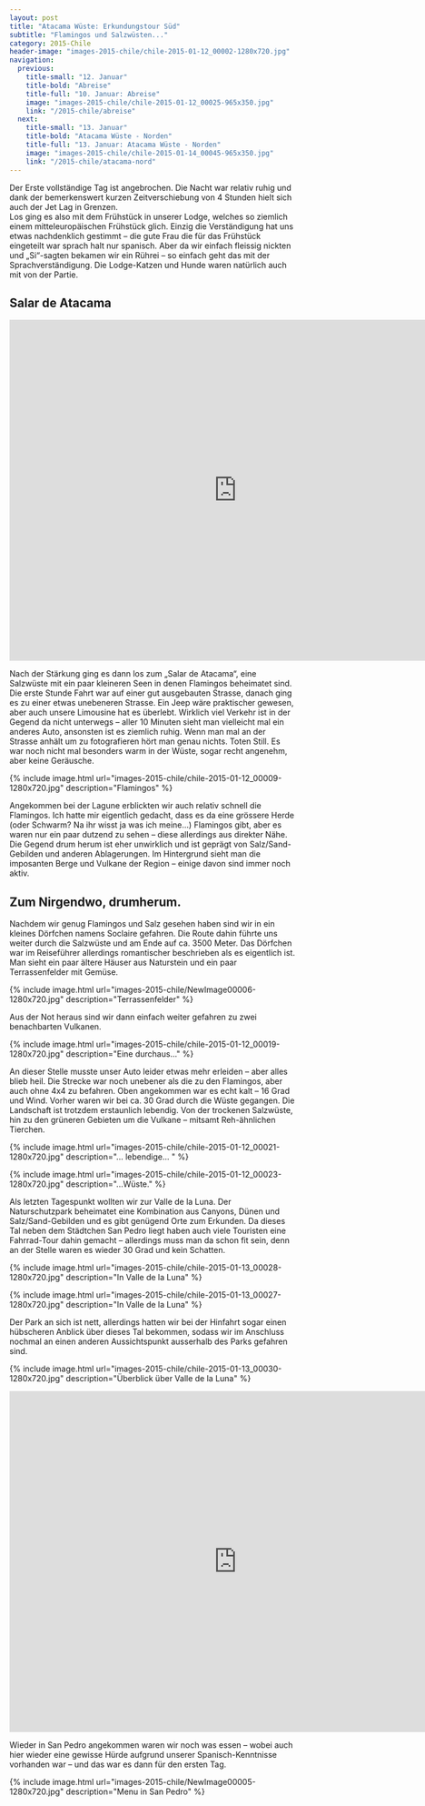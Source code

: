 ```yaml
---
layout: post
title: "Atacama Wüste: Erkundungstour Süd"
subtitle: "Flamingos und Salzwüsten..."
category: 2015-Chile
header-image: "images-2015-chile/chile-2015-01-12_00002-1280x720.jpg"
navigation:
  previous:
    title-small: "12. Januar"
    title-bold: "Abreise"
    title-full: "10. Januar: Abreise"
    image: "images-2015-chile/chile-2015-01-12_00025-965x350.jpg"
    link: "/2015-chile/abreise"
  next:
    title-small: "13. Januar"
    title-bold: "Atacama Wüste - Norden"
    title-full: "13. Januar: Atacama Wüste - Norden"
    image: "images-2015-chile/chile-2015-01-14_00045-965x350.jpg"
    link: "/2015-chile/atacama-nord"
---
```

Der Erste vollständige Tag ist angebrochen. Die Nacht war relativ ruhig und dank der bemerkenswert kurzen Zeitverschiebung von 4 Stunden hielt sich auch der Jet Lag in Grenzen.  
Los ging es also mit dem Frühstück in unserer Lodge, welches so ziemlich einem mitteleuropäischen Frühstück glich. Einzig die Verständigung hat uns etwas nachdenklich gestimmt – die gute Frau die für das Frühstück eingeteilt war sprach halt nur spanisch. Aber da wir einfach fleissig nickten und „Si“-sagten bekamen wir ein Rührei – so einfach geht das mit der Sprachverständigung. Die Lodge-Katzen und Hunde waren natürlich auch mit von der Partie.  

## Salar de Atacama

<iframe src="https://www.google.com/maps/embed?pb=!1m18!1m12!1m3!1d468341.0409702637!2d-68.24999999999999!3d-23.49959315!2m3!1f0!2f0!3f0!3m2!1i1024!2i768!4f13.1!3m3!1m2!1s0x96a8fa058ec18ecb%3A0xe467ef5c09abee71!2sSalar+de+Atacama%2C+San+Pedro+de+Atacama%2C+Regi%C3%B3n+de+Antofagasta%2C+Chile!5e0!3m2!1sde!2sch!4v1435513099731" width="800" height="600" frameborder="0" style="border:0" allowfullscreen></iframe>

Nach der Stärkung ging es dann los zum „Salar de Atacama“, eine Salzwüste mit ein paar kleineren Seen in denen Flamingos beheimatet sind. Die erste Stunde Fahrt war auf einer gut ausgebauten Strasse, danach ging es zu einer etwas unebeneren Strasse. Ein Jeep wäre praktischer gewesen, aber auch unsere Limousine hat es überlebt. Wirklich viel Verkehr ist in der Gegend da nicht unterwegs – aller 10 Minuten sieht man vielleicht mal ein anderes Auto, ansonsten ist es ziemlich ruhig. Wenn man mal an der Strasse anhält um zu fotografieren hört man genau nichts. Toten Still. Es war noch nicht mal besonders warm in der Wüste, sogar recht angenehm, aber keine Geräusche.  

{% include image.html url="images-2015-chile/chile-2015-01-12_00009-1280x720.jpg" description="Flamingos" %}

Angekommen bei der Lagune erblickten wir auch relativ schnell die Flamingos. Ich hatte mir eigentlich gedacht, dass es da eine grössere Herde (oder Schwarm? Na ihr wisst ja was ich meine…) Flamingos gibt, aber es waren nur ein paar dutzend zu sehen – diese allerdings aus direkter Nähe. Die Gegend drum herum ist eher unwirklich und ist geprägt von Salz/Sand-Gebilden und anderen Ablagerungen. Im Hintergrund sieht man die imposanten Berge und Vulkane der Region – einige davon sind immer noch aktiv.  

## Zum Nirgendwo, drumherum.

Nachdem wir genug Flamingos und Salz gesehen haben sind wir in ein kleines Dörfchen namens Soclaire gefahren. Die Route dahin führte uns weiter durch die Salzwüste und am Ende auf ca. 3500 Meter. Das Dörfchen war im Reiseführer allerdings romantischer beschrieben als es eigentlich ist. Man sieht ein paar ältere Häuser aus Naturstein und ein paar Terrassenfelder mit Gemüse.

{% include image.html url="images-2015-chile/NewImage00006-1280x720.jpg" description="Terrassenfelder" %}

Aus der Not heraus sind wir dann einfach weiter gefahren zu zwei benachbarten Vulkanen.  

{% include image.html url="images-2015-chile/chile-2015-01-12_00019-1280x720.jpg" description="Eine durchaus..." %}

An dieser Stelle musste unser Auto leider etwas mehr erleiden – aber alles blieb heil. Die Strecke war noch unebener als die zu den Flamingos, aber auch ohne 4x4 zu befahren. Oben angekommen war es echt kalt – 16 Grad und Wind. Vorher waren wir bei ca. 30 Grad durch die Wüste gegangen. Die Landschaft ist trotzdem erstaunlich lebendig. Von der trockenen Salzwüste, hin zu den grüneren Gebieten um die Vulkane – mitsamt Reh-ähnlichen Tierchen.  

{% include image.html url="images-2015-chile/chile-2015-01-12_00021-1280x720.jpg" description="... lebendige... " %}

{% include image.html url="images-2015-chile/chile-2015-01-12_00023-1280x720.jpg" description="...Wüste." %}

Als letzten Tagespunkt wollten wir zur Valle de la Luna. Der Naturschutzpark beheimatet eine Kombination aus Canyons, Dünen und Salz/Sand-Gebilden und es gibt genügend Orte zum Erkunden. Da dieses Tal neben dem Städtchen San Pedro liegt haben auch viele Touristen eine Fahrrad-Tour dahin gemacht – allerdings muss man da schon fit sein, denn an der Stelle waren es wieder 30 Grad und kein Schatten.

{% include image.html url="images-2015-chile/chile-2015-01-13_00028-1280x720.jpg" description="In Valle de la Luna" %}

{% include image.html url="images-2015-chile/chile-2015-01-13_00027-1280x720.jpg" description="In Valle de la Luna" %}

Der Park an sich ist nett, allerdings hatten wir bei der Hinfahrt sogar einen hübscheren Anblick über dieses Tal bekommen, sodass wir im Anschluss nochmal an einen anderen Aussichtspunkt ausserhalb des Parks gefahren sind.

{% include image.html url="images-2015-chile/chile-2015-01-13_00030-1280x720.jpg" description="Überblick über Valle de la Luna" %}

<iframe src="https://www.google.com/maps/embed?pb=!1m18!1m12!1m3!1d3674.663916046917!2d-68.28799259999998!3d-22.925763899999993!2m3!1f0!2f0!3f0!3m2!1i1024!2i768!4f13.1!3m3!1m2!1s0x96a972ff8dc8582d%3A0x7ad176d2c4b12f43!2sValle+de+la+Luna!5e0!3m2!1sde!2sch!4v1435521541254" width="800" height="600" frameborder="0" style="border:0" allowfullscreen></iframe>

Wieder in San Pedro angekommen waren wir noch was essen – wobei auch hier wieder eine gewisse Hürde aufgrund unserer Spanisch-Kenntnisse vorhanden war – und das war es dann für den ersten Tag.

{% include image.html url="images-2015-chile/NewImage00005-1280x720.jpg" description="Menu in San Pedro" %}
